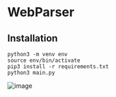 # WebParser
## Installation
```
python3 -m venv env
source env/bin/activate
pip3 install -r requirements.txt
python3 main.py
```
![image](https://user-images.githubusercontent.com/90816195/224539459-c34da2a4-f23e-4fb2-b155-b50302c7dbb9.png)
